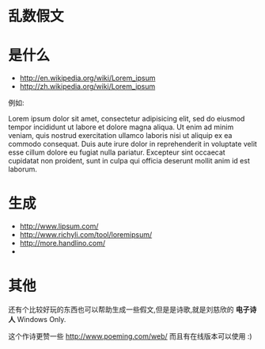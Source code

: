 #  乱数假文

# 是什么

* http://en.wikipedia.org/wiki/Lorem_ipsum
* http://zh.wikipedia.org/wiki/Lorem_ipsum

例如:

Lorem ipsum dolor sit amet, consectetur adipisicing elit, sed do eiusmod tempor incididunt ut labore et dolore magna aliqua. Ut enim ad minim veniam, quis nostrud exercitation ullamco laboris nisi ut aliquip ex ea commodo consequat. Duis aute irure dolor in reprehenderit in voluptate velit esse cillum dolore eu fugiat nulla pariatur. Excepteur sint occaecat cupidatat non proident, sunt in culpa qui officia deserunt mollit anim id est laborum.


# 生成

* http://www.lipsum.com/
* http://www.richyli.com/tool/loremipsum/
* http://more.handlino.com/
* 

# 其他

还有个比较好玩的东西也可以帮助生成一些假文,但是是诗歌,就是刘慈欣的 **电子诗人** Windows Only.

这个作诗更赞一些 http://www.poeming.com/web/ 而且有在线版本可以使用 :)